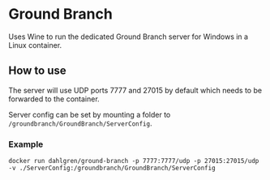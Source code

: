 # Ground Branch

Uses Wine to run the dedicated Ground Branch server for Windows in a Linux container.

## How to use

The server will use UDP ports 7777 and 27015 by default which needs to be forwarded to the container.

Server config can be set by mounting a folder to `/groundbranch/GroundBranch/ServerConfig`.

### Example

`docker run dahlgren/ground-branch -p 7777:7777/udp -p 27015:27015/udp -v ./ServerConfig:/groundbranch/GroundBranch/ServerConfig`
